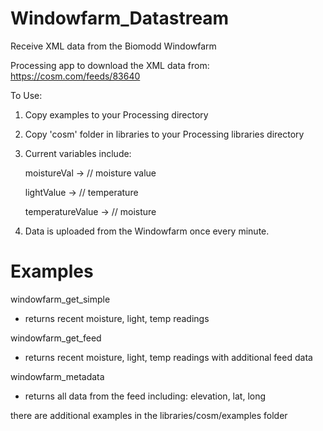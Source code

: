 Windowfarm_Datastream
=====================

Receive XML data from the Biomodd Windowfarm

Processing app to download the XML data from:
https://cosm.com/feeds/83640


To Use:
 1. Copy examples to your Processing directory

 2. Copy 'cosm' folder in libraries to your Processing libraries directory

 3. Current variables include:

    moistureVal -> // moisture value 

    lightValue -> // temperature 

    temperatureValue  -> // moisture 

 4. Data is uploaded from the Windowfarm once every minute. 


Examples
=====================

windowfarm_get_simple
- returns recent moisture, light, temp readings

windowfarm_get_feed	
- returns recent moisture, light, temp readings with additional feed data

windowfarm_metadata
- returns all data from the feed including: elevation, lat, long

there are additional examples in the libraries/cosm/examples folder